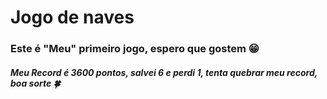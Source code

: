 # Jogo de naves

### Este é "Meu" primeiro jogo, espero que gostem 😁

##### Meu Record é 3600 pontos, salvei 6 e perdi 1, tenta quebrar meu record, boa sorte 🍀